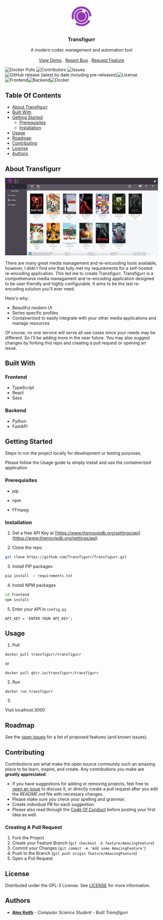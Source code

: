<br/>
<p align="center">
  <a href="https://github.com/Transfigurr/Transfigurr">
    <img src="frontend/public/android-chrome-96x96.png" alt="Logo" width="80" height="80">
  </a>

  <h3 align="center">Transfigurr</h3>

  <p align="center">
    A modern codec management and automation tool
    <br/>
    <br/>
    <a href="https://github.com/Transfigurr/Transfigurr">View Demo</a>
    .
    <a href="https://github.com/Transfigurr/Transfigurr/issues">Report Bug</a>
    .
    <a href="https://github.com/Transfigurr/Transfigurr/issues">Request Feature</a>
  </p>
</p>

![Docker Pulls](https://img.shields.io/docker/pulls/transfigurr/transfigurr) ![Contributors](https://img.shields.io/github/contributors/Transfigurr/Transfigurr?color=dark-green) ![Issues](https://img.shields.io/github/issues/Transfigurr/Transfigurr)![GitHub release (latest by date including pre-releases)](https://img.shields.io/github/v/release/transfigurr/transfigurr?include_prereleases)![License](https://img.shields.io/github/license/Transfigurr/Transfigurr)![Frontend](https://github.com/transfigurr/transfigurr/actions/workflows/frontend.yml/badge.svg)![Backend](https://github.com/transfigurr/transfigurr/actions/workflows/backend.yml/badge.svg)![Docker](https://github.com/transfigurr/transfigurr/actions/workflows/docker.yml/badge.svg)

## Table Of Contents

- [About Transfigurr](#about-transfigurr)
- [Built With](#built-with)
- [Getting Started](#getting-started)
  - [Prerequisites](#prerequisites)
  - [Installation](#installation)
- [Usage](#usage)
- [Roadmap](#roadmap)
- [Contributing](#contributing)
- [License](#license)
- [Authors](#authors)

## About Transfigurr

![Screen Shot](images/media.png)

There are many great media management and re-encooding tools available, however, I didn't find one that fully met my requirements for a self-hosted re-encoding application. This led me to create Transfigurr. Transfigurr is a comprehensive media managament and re-encoding application designed to be user friendly and highly configurable. It aims to be the last re-encoding solution you'll ever need.

Here's why:

- Beautiful modern UI
- Series specific profiles
- Containerized to easily integrate with your other media applications and manage resources

Of course, no one service will serve all use cases since your needs may be different. So I'll be adding more in the near future. You may also suggest changes by forking this repo and creating a pull request or opening an issue.

## Built With

### Frontend

- TypeScript
- React
- Sass

### Backend

- Python
- FastAPI

## Getting Started

Steps to run the project locally for development or testing purposes.

Please follow the Usage guide to simply install and use the containerized application

### Prerequisites

- pip

- npm

- FFmpeg

### Installation

1. Get a free API Key at [https://www.themoviedb.org/settings/api](https://www.themoviedb.org/settings/api)

2. Clone the repo

```sh
git clone https://github.com/Transfigurr/Transfigurr.git
```

3. Install PIP packages

```sh
pip install -r requirements.txt
```

4. Install NPM packages

```sh
cd frontend
npm install
```

5. Enter your API in `config.py`

```JS
API_KEY = 'ENTER YOUR API_KEY';
```

## Usage

1. Pull

```docker
docker pull transfigurr/transfigurr
```

or

```docker
docker pull ghcr.io/transfigurr/transfigurr
```

2. Run

```docker
docker run transfigurr
```

3.

Visit localhost:3000

## Roadmap

See the [open issues](https://github.com/Transfigurr/Transfigurr/issues) for a list of proposed features (and known issues).

## Contributing

Contributions are what make the open source community such an amazing place to be learn, inspire, and create. Any contributions you make are **greatly appreciated**.

- If you have suggestions for adding or removing projects, feel free to [open an issue](https://github.com/Transfigurr/Transfigurr/issues/new) to discuss it, or directly create a pull request after you edit the _README.md_ file with necessary changes.
- Please make sure you check your spelling and grammar.
- Create individual PR for each suggestion.
- Please also read through the [Code Of Conduct](https://github.com/Transfigurr/Transfigurr/blob/main/CODE_OF_CONDUCT.md) before posting your first idea as well.

### Creating A Pull Request

1. Fork the Project
2. Create your Feature Branch (`git checkout -b feature/AmazingFeature`)
3. Commit your Changes (`git commit -m 'Add some AmazingFeature'`)
4. Push to the Branch (`git push origin feature/AmazingFeature`)
5. Open a Pull Request

## License

Distributed under the GPL-3 License. See [LICENSE](https://github.com/Transfigurr/Transfigurr/blob/main/LICENSE.md) for more information.

## Authors

- **[Alex Keith](https://github.com/alexmichaelkeith)** - _Computer Science Student_ - _Built Transfigurr_
